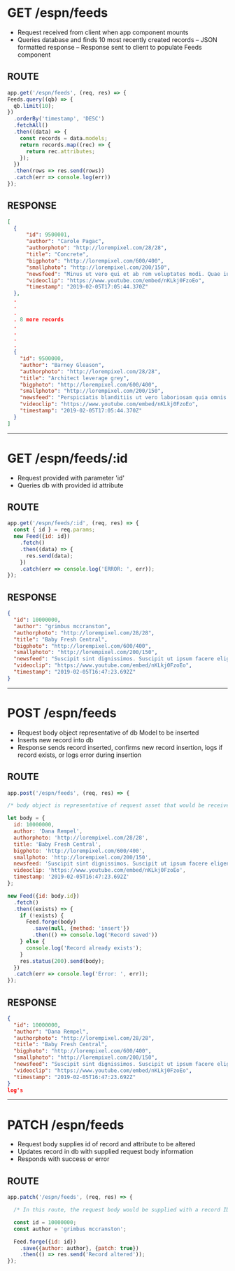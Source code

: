 # GET /espn/feeds

  - Request received from client when app component mounts
  - Queries database and finds 10 most recently created records
  – JSON formatted response
  – Response sent to client to populate Feeds component

  ## ROUTE

  ```javascript
  app.get('/espn/feeds', (req, res) => {
  Feeds.query((qb) => {
    qb.limit(10);
  })
    .orderBy('timestamp', 'DESC')
    .fetchAll()
    .then((data) => {
      const records = data.models;
      return records.map((rec) => {
        return rec.attributes;
      });
    })
    .then(rows => res.send(rows))
    .catch(err => console.log(err))
  });
  ```
  ## RESPONSE
  ```json
  [
    {
        "id": 9500001,
        "author": "Carole Pagac",
        "authorphoto": "http://lorempixel.com/28/28",
        "title": "Concrete",
        "bigphoto": "http://lorempixel.com/600/400",
        "smallphoto": "http://lorempixel.com/200/150",
        "newsfeed": "Minus ut vero qui et ab rem voluptates modi. Quae iusto et velit quia impedit. Enim voluptas id recusandae deleniti.",
        "videoclip": "https://www.youtube.com/embed/nKLkj0FzoEo",
        "timestamp": "2019-02-05T17:05:44.370Z"
    },
    .
    .
    .
    . 8 more records
    .
    .
    .
    .
    {
      "id": 9500000,
      "author": "Barney Gleason",
      "authorphoto": "http://lorempixel.com/28/28",
      "title": "Architect leverage grey",
      "bigphoto": "http://lorempixel.com/600/400",
      "smallphoto": "http://lorempixel.com/200/150",
      "newsfeed": "Perspiciatis blanditiis ut vero laboriosam quia omnis dolores sed omnis. Maxime ipsam recusandae ipsum fugit sit. Et itaque consequatur aperiam nulla perspiciatis voluptatem eum. Quia id non non vel reprehenderit. Facere ipsa distinctio velit dolorem cupiditate qui rerum ducimus possimus. Et sit soluta quis iusto aspernatur dolorem sint velit.",
      "videoclip": "https://www.youtube.com/embed/nKLkj0FzoEo",
      "timestamp": "2019-02-05T17:05:44.370Z"
    }
  ]
  ```
------------------------------------------------------------------
# GET /espn/feeds/:id

  - Request provided with parameter 'id'
  - Queries db with provided id attribute

  ## ROUTE
  ```javascript
  app.get('/espn/feeds/:id', (req, res) => {
    const { id } = req.params;
    new Feed({id: id})
      .fetch()
      .then((data) => {
        res.send(data);
      })
      .catch(err => console.log('ERROR: ', err));
  });
  ```
  ## RESPONSE
  ```json
  {
    "id": 10000000,
    "author": "grimbus mccranston",
    "authorphoto": "http://lorempixel.com/28/28",
    "title": "Baby Fresh Central",
    "bigphoto": "http://lorempixel.com/600/400",
    "smallphoto": "http://lorempixel.com/200/150",
    "newsfeed": "Suscipit sint dignissimos. Suscipit ut ipsum facere eligendi qui. Facere dolorum quae natus necessitatibus.",
    "videoclip": "https://www.youtube.com/embed/nKLkj0FzoEo",
    "timestamp": "2019-02-05T16:47:23.692Z"
  }
  ```
------------------------------------------------------------------
# POST /espn/feeds

  - Request body object representative of db Model to be inserted
  - Inserts new record into db
  - Response sends record inserted, confirms new record insertion, logs if record exists, or logs error during insertion

  ## ROUTE
  ```javascript
  app.post('/espn/feeds', (req, res) => {

  /* body object is representative of request asset that would be received from client */

  let body = {
    id: 10000000,
    author: 'Dana Rempel',
    authorphoto: 'http://lorempixel.com/28/28',
    title: 'Baby Fresh Central',
    bigphoto: 'http://lorempixel.com/600/400',
    smallphoto: 'http://lorempixel.com/200/150',
    newsfeed: 'Suscipit sint dignissimos. Suscipit ut ipsum facere eligendi qui. Facere dolorum quae natus necessitatibus.',
    videoclip: 'https://www.youtube.com/embed/nKLkj0FzoEo',
    timestamp: '2019-02-05T16:47:23.692Z'
  };

  new Feed({id: body.id})
    .fetch()
    .then((exists) => {
      if (!exists) {
        Feed.forge(body)
          .save(null, {method: 'insert'})
          .then(() => console.log('Record saved'))
      } else {
        console.log('Record already exists');
      }
      res.status(200).send(body);
    })
    .catch(err => console.log('Error: ', err));
  });
  ```
  ## RESPONSE
  ```json
  {
    "id": 10000000,
    "author": "Dana Rempel",
    "authorphoto": "http://lorempixel.com/28/28",
    "title": "Baby Fresh Central",
    "bigphoto": "http://lorempixel.com/600/400",
    "smallphoto": "http://lorempixel.com/200/150",
    "newsfeed": "Suscipit sint dignissimos. Suscipit ut ipsum facere eligendi qui. Facere dolorum quae natus necessitatibus.",
    "videoclip": "https://www.youtube.com/embed/nKLkj0FzoEo",
    "timestamp": "2019-02-05T16:47:23.692Z"
  }
  log's
  ```
------------------------------------------------------------------
# PATCH /espn/feeds

  - Request body supplies id of record and attribute to be altered
  - Updates record in db with supplied request body information
  - Responds with success or error

  ## ROUTE
  ```javascript
  app.patch('/espn/feeds', (req, res) => {

    /* In this route, the request body would be supplied with a record ID and the attribute to be changed */

    const id = 10000000;
    const author = 'grimbus mccranston';

    Feed.forge({id: id})
      .save({author: author}, {patch: true})
      .then(() => res.send('Record altered'));
  });
  ```
  ###